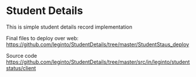 # Student Details
This is simple student details record implementation

Final files to deploy over web:
https://github.com/leginto/StudentDetails/tree/master/StudentStaus_deploy


Source code
https://github.com/leginto/StudentDetails/tree/master/src/in/leginto/studentstatus/client
